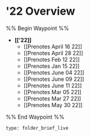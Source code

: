 # '22 Overview
%% Begin Waypoint %%
- **[['22]]**
	- [[Prenotes April 16 22]]
	- [[Prenotes April 28 22]]
	- [[Prenotes Feb 12 22]]
	- [[Prenotes Jan 15 22]]
	- [[Prenotes June 04 22]]
	- [[Prenotes June 09 22]]
	- [[Prenotes June 11 22]]
	- [[Prenotes Mar 05 22]]
	- [[Prenotes Mar 27 22]]
	- [[Prenotes May 30 22]]

%% End Waypoint %%

```ccard
type: folder_brief_live
```
 
